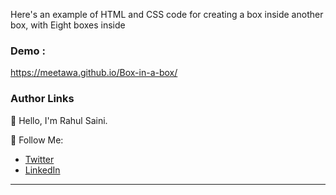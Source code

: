 Here's an example of HTML and CSS code for creating a box inside another box, with Eight boxes inside

### Demo :

https://meetawa.github.io/Box-in-a-box/

### Author Links

👋 Hello, I'm Rahul Saini.

🚀 Follow Me:

- [Twitter](https://twitter.com/rahumeetawa)
- [LinkedIn](https://www.linkedin.com/in/rahulmeetawa)

---
